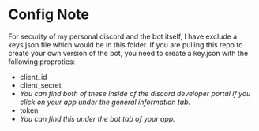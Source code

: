 # Config Note
For security of my personal discord and the bot itself, I have exclude a keys.json file which would be in this folder.  If you are pulling this repo to create your own version of the bot, you need to create a key.json with the following proproties:
* client_id
* client_secret
 * _You can find both of these inside of the discord developer portal if you click on your app under the general information tab._
* token
 * _You can find this under the bot tab of your app._